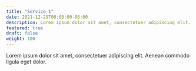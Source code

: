 ```yaml
---
title: "Service 1"
date: 2021-12-29T00:00:00-06:00
description: Lorem ipsum dolor sit amet, consectetuer adipiscing elit. Aenean commodo ligula eget dolor.
featured: true
draft: false
weight: 100
---
```


Lorem ipsum dolor sit amet, consectetuer adipiscing elit. Aenean commodo ligula eget dolor.
